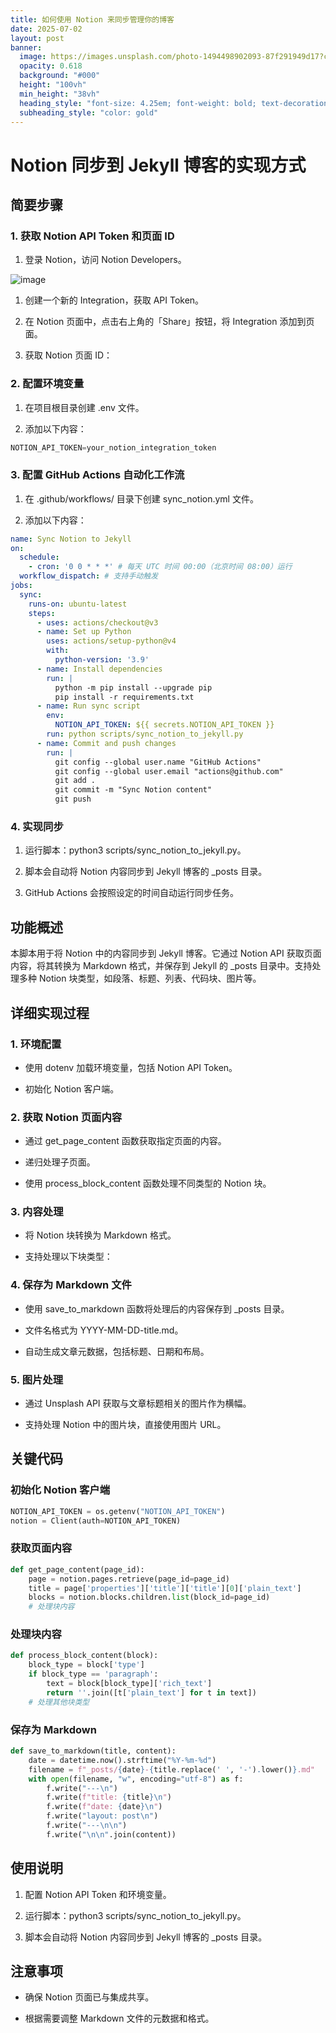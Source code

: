```yaml
---
title: 如何使用 Notion 来同步管理你的博客
date: 2025-07-02
layout: post
banner:
  image: https://images.unsplash.com/photo-1494498902093-87f291949d17?crop=entropy&cs=tinysrgb&fit=max&fm=jpg&ixid=M3w2OTIwMzJ8MHwxfHJhbmRvbXx8fHx8fHx8fDE3NTE0NDUwMTd8&ixlib=rb-4.1.0&q=80&w=1080
  opacity: 0.618
  background: "#000"
  height: "100vh"
  min_height: "38vh"
  heading_style: "font-size: 4.25em; font-weight: bold; text-decoration: underline"
  subheading_style: "color: gold"
---
```


# Notion 同步到 Jekyll 博客的实现方式

## 简要步骤

### 1. 获取 Notion API Token 和页面 ID

1. 登录 Notion，访问 Notion Developers。

![image](https://prod-files-secure.s3.us-west-2.amazonaws.com/a7a0cc5a-89b9-4cda-8686-1fba0ca52f40/d19c1afe-dea5-4312-9333-786b0ba83054/image.png?X-Amz-Algorithm=AWS4-HMAC-SHA256&X-Amz-Content-Sha256=UNSIGNED-PAYLOAD&X-Amz-Credential=ASIAZI2LB466VMGCDFGA%2F20250702%2Fus-west-2%2Fs3%2Faws4_request&X-Amz-Date=20250702T083017Z&X-Amz-Expires=3600&X-Amz-Security-Token=IQoJb3JpZ2luX2VjEO%2F%2F%2F%2F%2F%2F%2F%2F%2F%2F%2FwEaCXVzLXdlc3QtMiJHMEUCIFmSpA54lQM7sB82W7LmYUmoXY11spP3Ct5twuWW7hfiAiEA2g25iachYQuD4Re9%2BfT1vr5lyVXHFReh6a6eEC04RaQqiAQI6P%2F%2F%2F%2F%2F%2F%2F%2F%2F%2FARAAGgw2Mzc0MjMxODM4MDUiDIstU90Z0EmWCsohWircAzBhOy%2BnYp67Sk8CzgLKxpnWKpck7H41cLfr2oTS4zIYSlKa0GuWPoFJUhSUrr78%2FHjiCv2hoK0qeaAsqdjuwbONoziFOwgZ8KvvFPjQEXetuF%2Bf70WKH0QfwY0ZrvjqV7Pt%2FqAgczelQYpM7MmbHUWtjJOdiAefb1kCQ%2Fwnrcjn4KFcbxIyKwVl7nn%2BHSZVcxHILf14i06AG7eWDpmfXBkaoFphVwbe9jHGnEZpYLHnKUR5khn%2BYco56w93mYTLAnQwCNcDhzYeQiMLg6t8OT86hWDdDn0mHJn37GatCghAkQqbk0F0Hgd109F1vhP1TYaOiI2tTsWCBVlz4HxD2JZUrxDZlhh%2BVASnAZW5WXcjJNri3aGIda1g1irqlqKzdIBqKSWpyaDjkUOG0b6%2FHitfN7MUQs1CjrqFzUsbyuDYaUFadeTfuweEqhN9phRM5s2FO7Mo%2B2CYQmK5kKO80aIaPB61TiHTkm2E4sP5GA8F2O359XnMXmQARuyXPB3NHu8FsCQuzU2txkdWn%2FQx79mwtTIWoGK%2FmTJ0RjHkqnLUB2iVkP%2BJLNPP1C%2FbgKsQ26SXID2yHr6PwN8Mz6HpZa5UN6H%2F7MiLi8%2FCmXWWa716vZAkzERfJaAVwIMiMKy0k8MGOqUBM9H4ui4AvhlFR%2BAAOGCWCOEsXT9IuJ5IywG%2FNht41OzSSDk4gP56qVlGLnJfpn134U0jZDCu9i9pKMMQH8CdpN85DodmKyjUsDrtGCjXPFz%2FJEI8O8b2qwVQJwHwJlu%2BZwndi6cBbSgxj03Fgw8FPg4STQxt2HCqUnhyCmErrBuhEZABESZKcyRNvbxCSo9w4sMVqF3SVNuNgEbQHWFc49O5lSdC&X-Amz-Signature=53cacbe328753e21cb371a9d744f2c6b4e0f7a813a9c90519aea9b7fc1ffb332&X-Amz-SignedHeaders=host&x-amz-checksum-mode=ENABLED&x-id=GetObject)

1. 创建一个新的 Integration，获取 API Token。

1. 在 Notion 页面中，点击右上角的「Share」按钮，将 Integration 添加到页面。

1. 获取 Notion 页面 ID：


### 2. 配置环境变量

1. 在项目根目录创建 .env 文件。

1. 添加以下内容：

```javascript
NOTION_API_TOKEN=your_notion_integration_token
```

### 3. 配置 GitHub Actions 自动化工作流

1. 在 .github/workflows/ 目录下创建 sync_notion.yml 文件。

1. 添加以下内容：

```yaml
name: Sync Notion to Jekyll
on:
  schedule:
    - cron: '0 0 * * *' # 每天 UTC 时间 00:00（北京时间 08:00）运行
  workflow_dispatch: # 支持手动触发
jobs:
  sync:
    runs-on: ubuntu-latest
    steps:
      - uses: actions/checkout@v3
      - name: Set up Python
        uses: actions/setup-python@v4
        with:
          python-version: '3.9'
      - name: Install dependencies
        run: |
          python -m pip install --upgrade pip
          pip install -r requirements.txt
      - name: Run sync script
        env:
          NOTION_API_TOKEN: ${{ secrets.NOTION_API_TOKEN }}
        run: python scripts/sync_notion_to_jekyll.py
      - name: Commit and push changes
        run: |
          git config --global user.name "GitHub Actions"
          git config --global user.email "actions@github.com"
          git add .
          git commit -m "Sync Notion content"
          git push
```

### 4. 实现同步

1. 运行脚本：python3 scripts/sync_notion_to_jekyll.py。

1. 脚本会自动将 Notion 内容同步到 Jekyll 博客的 _posts 目录。

1. GitHub Actions 会按照设定的时间自动运行同步任务。

## 功能概述

本脚本用于将 Notion 中的内容同步到 Jekyll 博客。它通过 Notion API 获取页面内容，将其转换为 Markdown 格式，并保存到 Jekyll 的 _posts 目录中。支持处理多种 Notion 块类型，如段落、标题、列表、代码块、图片等。

## 详细实现过程

### 1. 环境配置

- 使用 dotenv 加载环境变量，包括 Notion API Token。

- 初始化 Notion 客户端。

### 2. 获取 Notion 页面内容

- 通过 get_page_content 函数获取指定页面的内容。

- 递归处理子页面。

- 使用 process_block_content 函数处理不同类型的 Notion 块。

### 3. 内容处理

- 将 Notion 块转换为 Markdown 格式。

- 支持处理以下块类型：


### 4. 保存为 Markdown 文件

- 使用 save_to_markdown 函数将处理后的内容保存到 _posts 目录。

- 文件名格式为 YYYY-MM-DD-title.md。

- 自动生成文章元数据，包括标题、日期和布局。

### 5. 图片处理

- 通过 Unsplash API 获取与文章标题相关的图片作为横幅。

- 支持处理 Notion 中的图片块，直接使用图片 URL。

## 关键代码

### 初始化 Notion 客户端

```python
NOTION_API_TOKEN = os.getenv("NOTION_API_TOKEN")
notion = Client(auth=NOTION_API_TOKEN)
```

### 获取页面内容

```python
def get_page_content(page_id):
    page = notion.pages.retrieve(page_id=page_id)
    title = page['properties']['title']['title'][0]['plain_text']
    blocks = notion.blocks.children.list(block_id=page_id)
    # 处理块内容
```

### 处理块内容

```python
def process_block_content(block):
    block_type = block['type']
    if block_type == 'paragraph':
        text = block[block_type]['rich_text']
        return ''.join([t['plain_text'] for t in text])
    # 处理其他块类型
```

### 保存为 Markdown

```python
def save_to_markdown(title, content):
    date = datetime.now().strftime("%Y-%m-%d")
    filename = f"_posts/{date}-{title.replace(' ', '-').lower()}.md"
    with open(filename, "w", encoding="utf-8") as f:
        f.write("---\n")
        f.write(f"title: {title}\n")
        f.write(f"date: {date}\n")
        f.write("layout: post\n")
        f.write("---\n\n")
        f.write("\n\n".join(content))
```

## 使用说明

1. 配置 Notion API Token 和环境变量。

1. 运行脚本：python3 scripts/sync_notion_to_jekyll.py。

1. 脚本会自动将 Notion 内容同步到 Jekyll 博客的 _posts 目录。

## 注意事项

- 确保 Notion 页面已与集成共享。

- 根据需要调整 Markdown 文件的元数据和格式。